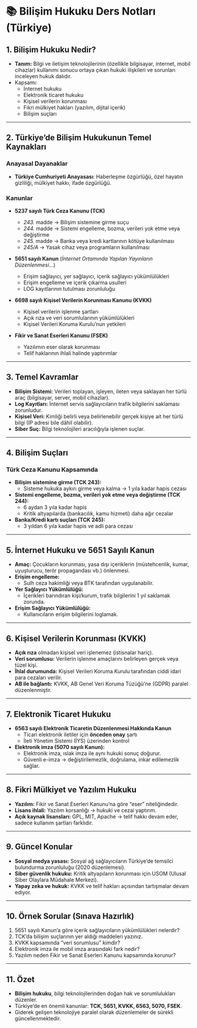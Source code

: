 # 📚 Bilişim Hukuku Ders Notları (Türkiye)

## 1. Bilişim Hukuku Nedir?

- **Tanım:** Bilgi ve iletişim teknolojilerinin (özellikle bilgisayar, internet, mobil cihazlar) kullanımı sonucu ortaya çıkan hukuki ilişkileri ve sorunları inceleyen hukuk dalıdır.
- Kapsamı:
  - İnternet hukuku
  - Elektronik ticaret hukuku
  - Kişisel verilerin korunması
  - Fikri mülkiyet hakları (yazılım, dijital içerik)
  - Bilişim suçları

---

## 2. Türkiye’de Bilişim Hukukunun Temel Kaynakları

### Anayasal Dayanaklar

- **Türkiye Cumhuriyeti Anayasası**: Haberleşme özgürlüğü, özel hayatın gizliliği, mülkiyet hakkı, ifade özgürlüğü.

### Kanunlar

- **5237 sayılı Türk Ceza Kanunu (TCK)**

  - *243.* madde → Bilişim sistemine girme suçu
  - *244.* madde → Sistemi engelleme, bozma, verileri yok etme veya değiştirme
  - *245.* madde → Banka veya kredi kartlarının kötüye kullanılması
  - *245/A* → Yasak cihaz veya programların kullanılması

- **5651 sayılı Kanun** (*İnternet Ortamında Yapılan Yayınların Düzenlenmesi...*)

  - Erişim sağlayıcı, yer sağlayıcı, içerik sağlayıcı yükümlülükleri
  - Erişim engelleme ve içerik çıkarma usulleri
  - LOG kayıtlarının tutulması zorunluluğu

- **6698 sayılı Kişisel Verilerin Korunması Kanunu (KVKK)**

  - Kişisel verilerin işlenme şartları
  - Açık rıza ve veri sorumlularının yükümlülükleri
  - Kişisel Verileri Koruma Kurulu’nun yetkileri

- **Fikir ve Sanat Eserleri Kanunu (FSEK)**
  - Yazılımın eser olarak korunması
  - Telif haklarının ihlali halinde yaptırımlar

---

## 3. Temel Kavramlar

- **Bilişim Sistemi:** Verileri toplayan, işleyen, ileten veya saklayan her türlü araç (bilgisayar, server, mobil cihazlar).
- **Log Kayıtları:** İnternet servis sağlayıcıların trafik bilgilerini saklaması zorunludur.
- **Kişisel Veri:** Kimliği belirli veya belirlenebilir gerçek kişiye ait her türlü bilgi (IP adresi bile dâhil olabilir).
- **Siber Suç:** Bilgi teknolojileri aracılığıyla işlenen suçlar.

---

## 4. Bilişim Suçları

### Türk Ceza Kanunu Kapsamında

- **Bilişim sistemine girme (TCK 243):**
  - Sisteme hukuka aykırı girme veya kalma → 1 yıla kadar hapis cezası
- **Sistemi engelleme, bozma, verileri yok etme veya değiştirme (TCK 244):**
  - 6 aydan 3 yıla kadar hapis
  - Kritik altyapılarda (bankacılık, kamu hizmeti) daha ağır cezalar
- **Banka/Kredi kartı suçları (TCK 245):**
  - 3 yıldan 6 yıla kadar hapis ve adli para cezası

---

## 5. İnternet Hukuku ve 5651 Sayılı Kanun

- **Amaç:** Çocukların korunması, yasa dışı içeriklerin (müstehcenlik, kumar, uyuşturucu, terör propagandası vb.) önlenmesi.
- **Erişim engelleme:**
  - Sulh ceza hakimliği veya BTK tarafından uygulanabilir.
- **Yer Sağlayıcı Yükümlülüğü:**
  - İçerikleri barındıran kişi/kurum, trafik bilgilerini 1 yıl saklamak zorunda.
- **Erişim Sağlayıcı Yükümlülüğü:**
  - Kullanıcıların erişim bilgilerini loglamak.

---

## 6. Kişisel Verilerin Korunması (KVKK)

- **Açık rıza** olmadan kişisel veri işlenemez (istisnalar hariç).
- **Veri sorumlusu:** Verilerin işlenme amaçlarını belirleyen gerçek veya tüzel kişi.
- **İhlal durumunda:** Kişisel Verileri Koruma Kurulu tarafından ciddi idari para cezaları verilir.
- **AB ile bağlantı:** KVKK, AB Genel Veri Koruma Tüzüğü’ne (GDPR) paralel düzenlenmiştir.

---

## 7. Elektronik Ticaret Hukuku

- **6563 sayılı Elektronik Ticaretin Düzenlenmesi Hakkında Kanun**
  - Ticari elektronik iletiler için **önceden onay** şartı
  - İleti Yönetim Sistemi (İYS) üzerinden kontrol
- **Elektronik imza (5070 sayılı Kanun):**
  - Elektronik imza, ıslak imza ile aynı hukuki sonuç doğurur.
  - Güvenli e-imza → değiştirilemezlik, doğrulama, inkar edilemezlik sağlar.

---

## 8. Fikri Mülkiyet ve Yazılım Hukuku

- **Yazılım:** Fikir ve Sanat Eserleri Kanunu’na göre “eser” niteliğindedir.
- **Lisans ihlali:** Yazılım korsanlığı → hukuki ve cezai yaptırım.
- **Açık kaynak lisansları:** GPL, MIT, Apache → telif hakkı devam eder, sadece kullanım şartları farklıdır.

---

## 9. Güncel Konular

- **Sosyal medya yasası:** Sosyal ağ sağlayıcıların Türkiye’de temsilci bulundurma zorunluluğu (2020 düzenlemesi).
- **Siber güvenlik hukuku:** Kritik altyapıların korunması için USOM (Ulusal Siber Olaylara Müdahale Merkezi).
- **Yapay zeka ve hukuk:** KVKK ve telif hakları açısından tartışmalar devam ediyor.

---

## 10. Örnek Sorular (Sınava Hazırlık)

1. 5651 sayılı Kanun’a göre içerik sağlayıcıların yükümlülükleri nelerdir?
2. TCK’da bilişim suçlarının yer aldığı maddeleri yazınız.
3. KVKK kapsamında “veri sorumlusu” kimdir?
4. Elektronik imza ile mobil imza arasındaki fark nedir?
5. Yazılım neden Fikir ve Sanat Eserleri Kanunu kapsamında korunur?

---

## 11. Özet

- **Bilişim hukuku**, bilgi teknolojilerinden doğan hak ve sorumlulukları düzenler.
- Türkiye’de en önemli kanunlar: **TCK, 5651, KVKK, 6563, 5070, FSEK**.
- Giderek gelişen teknolojiye paralel olarak düzenlemeler de sürekli güncellenmektedir.
